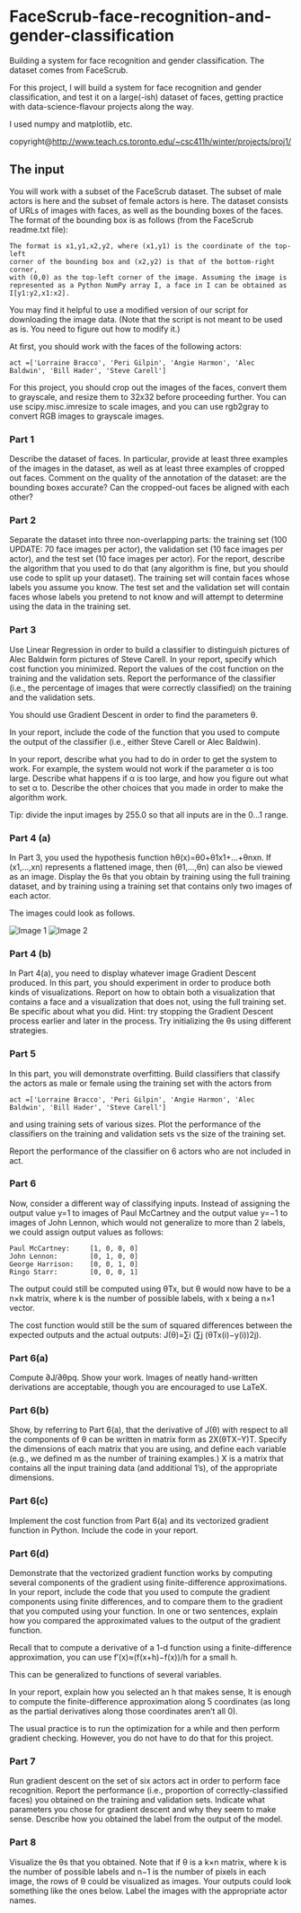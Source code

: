 # FaceScrub-face-recognition-and-gender-classification
Building a system for face recognition and gender classification. The dataset comes from FaceScrub.

For this project, I will build a system for face recognition and gender classification, and test it on a large(-ish) dataset of faces, getting practice with data-science-flavour projects along the way. 

I used numpy and matplotlib, etc.

copyright@http://www.teach.cs.toronto.edu/~csc411h/winter/projects/proj1/
## The input

You will work with a subset of the FaceScrub dataset. The subset of male actors is here and the subset of female actors is here. The dataset consists of URLs of images with faces, as well as the bounding boxes of the faces. The format of the bounding box is as follows (from the FaceScrub readme.txt file):

    The format is x1,y1,x2,y2, where (x1,y1) is the coordinate of the top-left 
    corner of the bounding box and (x2,y2) is that of the bottom-right corner, 
    with (0,0) as the top-left corner of the image. Assuming the image is 
    represented as a Python NumPy array I, a face in I can be obtained as 
    I[y1:y2,x1:x2].

You may find it helpful to use a modified version of our script for downloading the image data. (Note that the script is not meant to be used as is. You need to figure out how to modify it.)

At first, you should work with the faces of the following actors:

    act =['Lorraine Bracco', 'Peri Gilpin', 'Angie Harmon', 'Alec Baldwin', 'Bill Hader', 'Steve Carell']
For this project, you should crop out the images of the faces, convert them to grayscale, and resize them to 32x32 before proceeding further. You can use scipy.misc.imresize to scale images, and you can use rgb2gray to convert RGB images to grayscale images.

### Part 1

Describe the dataset of faces. In particular, provide at least three examples of the images in the dataset, as well as at least three examples of cropped out faces. Comment on the quality of the annotation of the dataset: are the bounding boxes accurate? Can the cropped-out faces be aligned with each other?

### Part 2

Separate the dataset into three non-overlapping parts: the training set (100 UPDATE: 70 face images per actor), the validation set (10 face images per actor), and the test set (10 face images per actor). For the report, describe the algorithm that you used to do that (any algorithm is fine, but you should use code to split up your dataset). The training set will contain faces whose labels you assume you know. The test set and the validation set will contain faces whose labels you pretend to not know and will attempt to determine using the data in the training set.

### Part 3

Use Linear Regression in order to build a classifier to distinguish pictures of Alec Baldwin form pictures of Steve Carell. In your report, specify which cost function you minimized. Report the values of the cost function on the training and the validation sets. Report the performance of the classifier (i.e., the percentage of images that were correctly classified) on the training and the validation sets.

You should use Gradient Descent in order to find the parameters θ.

In your report, include the code of the function that you used to compute the output of the classifier (i.e., either Steve Carell or Alec Baldwin).

In your report, describe what you had to do in order to get the system to work. For example, the system would not work if the parameter α is too large. Describe what happens if α is too large, and how you figure out what to set α to. Describe the other choices that you made in order to make the algorithm work.

Tip: divide the input images by 255.0 so that all inputs are in the 0...1 range.

### Part 4 (a)

In Part 3, you used the hypothesis function hθ(x)=θ0+θ1x1+...+θnxn. If (x1,...,xn) represents a flattened image, then (θ1,...,θn) can also be viewed as an image. Display the θs that you obtain by training using the full training dataset, and by training using a training set that contains only two images of each actor.

The images could look as follows.

![Image 1](https://github.com/LawrenceDuan/FaceScrub-face-recognition-and-gender-classification/blob/master/readme1.png)
![Image 2](https://github.com/LawrenceDuan/FaceScrub-face-recognition-and-gender-classification/blob/master/readme2.png)
 

### Part 4 (b)

In Part 4(a), you need to display whatever image Gradient Descent produced. In this part, you should experiment in order to produce both kinds of visualizations. Report on how to obtain both a visualization that contains a face and a visualization that does not, using the full training set. Be specific about what you did. Hint: try stopping the Gradient Descent process earlier and later in the process. Try initializing the θs using different strategies.

### Part 5

In this part, you will demonstrate overfitting. Build classifiers that classify the actors as male or female using the training set with the actors from

    act =['Lorraine Bracco', 'Peri Gilpin', 'Angie Harmon', 'Alec Baldwin', 'Bill Hader', 'Steve Carell']
and using training sets of various sizes. Plot the performance of the classifiers on the training and validation sets vs the size of the training set.

Report the performance of the classifier on 6 actors who are not included in act.

### Part 6

Now, consider a different way of classifying inputs. Instead of assigning the output value y=1 to images of Paul McCartney and the output value y=−1 to images of John Lennon, which would not generalize to more than 2 labels, we could assign output values as follows:

    Paul McCartney:     [1, 0, 0, 0]
    John Lennon:        [0, 1, 0, 0]
    George Harrison:    [0, 0, 1, 0]
    Ringo Starr:        [0, 0, 0, 1]
    
The output could still be computed using θTx, but θ would now have to be a n×k matrix, where k is the number of possible labels, with x being a n×1 vector.

The cost function would still be the sum of squared differences between the expected outputs and the actual outputs: J(θ)=∑i (∑j (θTx(i)−y(i))2j).

### Part 6(a)

Compute ∂J/∂θpq. Show your work. Images of neatly hand-written derivations are acceptable, though you are encouraged to use LaTeX.

### Part 6(b)

Show, by referring to Part 6(a), that the derivative of J(θ) with respect to all the components of θ can be written in matrix form as 2X(θTX−Y)T.
Specify the dimensions of each matrix that you are using, and define each variable (e.g., we defined m as the number of training examples.) X is a matrix that contains all the input training data (and additional 1’s), of the appropriate dimensions.

### Part 6(c)

Implement the cost function from Part 6(a) and its vectorized gradient function in Python. Include the code in your report.

### Part 6(d)

Demonstrate that the vectorized gradient function works by computing several components of the gradient using finite-difference approximations. In your report, include the code that you used to compute the gradient components using finite differences, and to compare them to the gradient that you computed using your function. In one or two sentences, explain how you compared the approximated values to the output of the gradient function.

Recall that to compute a derivative of a 1-d function using a finite-difference approximation, you can use f′(x)≈(f(x+h)−f(x))/h for a small h.

This can be generalized to functions of several variables.

In your report, explain how you selected an h that makes sense, It is enough to compute the finite-difference approximation along 5 coordinates (as long as the partial derivatives along those coordinates aren’t all 0).

The usual practice is to run the optimization for a while and then perform gradient checking. However, you do not have to do that for this project.

### Part 7

Run gradient descent on the set of six actors act in order to perform face recognition. Report the performance (i.e., proportion of correctly-classified faces) you obtained on the training and validation sets. Indicate what parameters you chose for gradient descent and why they seem to make sense. Describe how you obtained the label from the output of the model.

### Part 8

Visualize the θs that you obtained. Note that if θ is a k×n matrix, where k is the number of possible labels and n−1 is the number of pixels in each image, the rows of θ could be visualized as images. Your outputs could look something like the ones below. Label the images with the appropriate actor names.